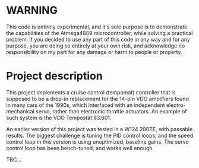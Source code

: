 # WARNING
This code is entirely experimental, and it's sole purpose is to demonstrate the capabilities of the Atmega4809 microcontroller, while solving a practical problem.
If you decided to use any part of this code in any way and for any purpose, you are doing so entirely at your own risk, 
and acknowledge no responsibility on my part for any damage or harm to people or property.

# Project description
This project implements a cruise control (tempomat) controller that is supposed to be a drop-in replacement for the 14-pin VDO amplifiers found in many cars of the 1990s, which interfaced with an independent electro-mechanical servo, rather than electronic throttle actuators. An example of such system is the VDO Tempostat 83.601.

An earlier version of this project was tested in a W124 280TE, with passable results.
The biggest challenge is tuning the PID control loops, and the speed control loop in this version is using unoptimized, baseline gains.
The servo control loop has been bench-tuned, and works well enough.

TBC...
